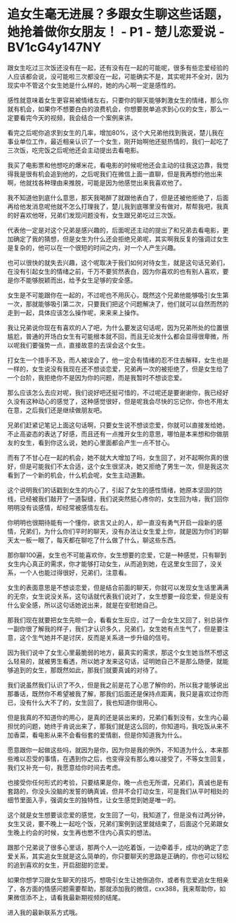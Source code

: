 # 追女生毫无进展？多跟女生聊这些话题，她抢着做你女朋友！ - P1 - 楚儿恋爱说 - BV1cG4y147NY

跟女生吃过三次饭还没有在一起，还有没有在一起的可能呢，很多有些恋爱经验的人应该都会说，没可能啦三次都没在一起，可能确实不是，其实呢并不全对，因为现实中不管这个女生她是什么样的，她的内心啊一定是感性的。

感性就意味着女生更容易被情绪左右，只要你的聊天能够刺激女生的情绪，那么你就有机会，如果你不想要白白的浪费机会，你想要脱单追求到心仪的女生，那么一定要看完今天的视频，我会结合一个案例来讲。

看完之后呢你追求到女生的几率，增加80%，这个大兄弟他找到我说，楚儿我在事业单位工作，最近相亲认识了一个女生，刚开始啊他还挺热情的，我们一起吃了三次饭，吃完饭之后呢他还会主动提出去看电影。

我买了电影票和他想吃的爆米花，看电影的时候呢他还会主动的往我这边靠，我觉得我是很有机会追到他的，之后呢我们在微信上面一直聊，但是我再想约他出来啊，他就找各种理由来推脱，可能是因为他感觉出来我喜欢他了。

我不知道他到底什么意思，那天我喝醉了就跟他表白了，但是还被他拒绝了，后面再给他发消息呢他就不怎么打理我了，楚儿我到底哪里没有做对，帮帮我吧，我真的好喜欢他呀，兄弟们发现问题没有，女生跟兄弟吃过三次饭。

代表他一定是对这个兄弟是感兴趣的，后面呢还主动的提出了和兄弟去看电影，更加确定了我的猜想，但是女生为什么还会拒绝兄弟呢，其实啊我反复的强调过女生是复杂的，他可以在一个很短的时间之内，对一个人产生兴趣。

也可以很快的就失去兴趣，这个呢取决于我们如何对待女生，就是这句话兄弟们，在没有引起女生的情绪之前，千万不要贸然表白，因为你喜欢的也有别人喜欢，要是你不能够脱颖而出，给予女生足够的安全感。

女生是不可能跟你在一起的，不过呢也不用灰心，既然这个兄弟他能够吸引女生第一次，那就能够吸引第二次，只要我们把这个问题解决了，他们就可以自然而然的走到一起，具体应该怎么操作呢，来来来上操作。

我让兄弟说你现在有喜欢的人了吧，为什么要发这句话呢，因为兄弟所处的位置很尴尬，普通的开场白女生有可能根本就不回，而且无论发什么都会显得很卑微，所以呢我们要强势一点，直接故意的去误会这个女生。

打女生一个措手不及，而人被误会了，他一定会有情绪的忍不住去解释，女生也是一样的，女生说没有我现在还不想谈恋爱，兄弟再一次的被拒绝了，但是女生给了一个台阶，我拒绝你不是因为你的问题，而是我暂时不想谈恋爱。

那么应该怎么去应对呢，我们说好吧还挺可惜的，不过呢还是要谢谢你，我已经好久没有这种动心的感觉了，这种感觉很好，但是呢我会尽快的忘记你，你也不用太在意，之后我们还是继续做朋友吧。

兄弟们赶紧记笔记上面这句话啊，只要女生说不想谈恋爱，你就可以直接发给她，不止高姿态的表达了好感，而且还有一点推开女生的意思，哪怕是本来想和你做朋友的女生，看到你这么说，她的心里面都会产生一点不甘心。

而有了不甘心在一起的机会，她不就大大增加了吗，女生回了，对不起啊你真的很好，但是可能我们不太合适，这个女生很坚决，她又拒绝了男生一次，但是我这次看到了一个新的机会，什么机会呢，女生主动道歉。

这个说明我们的话戳到女生的内心了，引起了女生的感性情绪，她原本坚固的防线，已经被我们敲开了一道裂缝，我们说突然挺心疼你的，女生回为啥，我们回你明明没有谈感情，却经常被感情左右。

你明明也很期待能有一个懂你，欲言又止的人，却一直没有勇气开启一段新的感情，兄弟们，为什么你们平时的聊天，没有办法让女生爱上你，就是因为你们的聊天太一板一眼了，每天都在聊吃了什么做了什么，聊这些东西。

那你聊100遍，女生也不可能喜欢你，女生想要的恋爱，它是一种感觉，只有聊到女生内心真正的需求，你才能够打动女生，从而追到她，在这里女生回了，没关系，一个人也能过得很好，兄弟们，注意看。

女生的表面意思是不想谈恋爱，但是结合前面的聊天，你就可以发现女生话里满满的无奈，女生说没关系，这句话就代表我们说对了，女生想要一段恋爱，但是没有什么安全感，所以这句话她说出来，就是在安慰她自己。

那我们现在就要把女生先晾一会，看看女生反应，过了一会女生又回了，别总装作一副你很了解我的样子，我们才认识多久，兄弟们，女生她有点生气了，但是要注意，这个生气她并不是讨厌，反而是关系进一步升级的信号。

因为我们说中了女生心里最脆弱的地方，最真实的需求，那这个女生她当然不想这么轻易的，就被男生看透，所以她才发来这句话，证明她自己不是那么随便，就能够追到的女生，那既然如此，那我们就要真诚的对待了。

我们说虽然我们认识了不久，但是我之前是花了心思了解你的，所以我才能够说出那番话，既然你不希望被我了解，那我们后面还是保持点距离，我只是喜欢过你而已，没有什么大不了的，女生回了，我也知道你很用心。

但是我真的不知道你的用心，是真的还是装出来的，兄弟们看到没有，女生内心最担忧的问题，她终于肯说出来了，那我们就是这么回的，你知道吗，我吃饭从来不加香菜，看电影从来不会看俗套的爱情剧，但是你知道我为什么。

愿意跟你一起做这些吗，就因为是你，因为你是我的例外，不知道为什么，本来那些难以忍受的事情，在遇到你之后，也变得没有那么难以接受了，不等女生回复，我们又补充一句，我愿意给你时间去考虑。

也接受你任何形式的考验，只要结果是你，晚一点也无所谓，兄弟们，真诚也是有套路的，你没头没脑的发誓的确真诚，但并不会打动女生，可是我们从平时相处的细节里面入手，强调女生的独特性，让女生感觉到她是唯一的。

这个就是女生想要谈恋爱的感觉，女生回了一句，我知道了，但是没有过两分钟，女生又说，要不晚上一起吃个饭，兄弟们案例到这里就结束了，后面这个兄弟跟女生晚上约会的时候，女生再也憋不住内心真实的想法。

跟那个兄弟说了很多心里话，那两个人一边吃着饭，一边牵着手，成功的确定了恋爱关系，其实追女生就是这么简单的，你只要聊天的思路是正确的，你也可以轻松的追到喜欢的女生，开启甜甜的恋爱。

如果你想学习跟女生聊天的技巧，想吸引女生让她倒追你，或者有恋爱追女生相亲了，各方面的情感问题需要帮助，那就添加我的微信，cxx388，我来帮助你，如果微信添不上，请看我最新期视频的结尾。

进入我的最新联系方式哦。